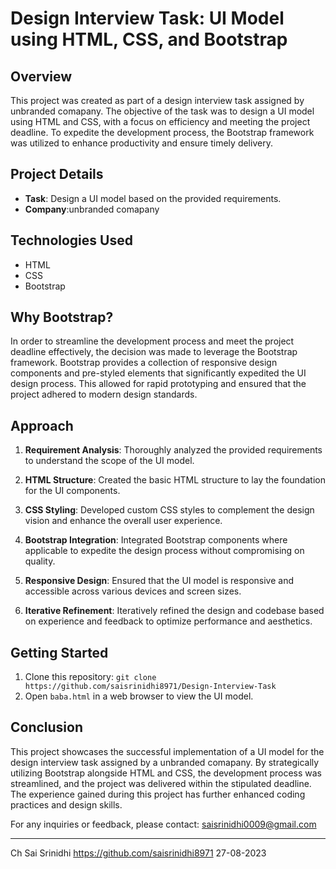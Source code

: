 # Design Interview Task: UI Model using HTML, CSS, and Bootstrap

## Overview

This project was created as part of a design interview task assigned by unbranded comapany. The objective of the task was to design a UI model using HTML and CSS, with a focus on efficiency and meeting the project deadline. To expedite the development process, the Bootstrap framework was utilized to enhance productivity and ensure timely delivery.

## Project Details

- **Task**: Design a UI model based on the provided requirements.
- **Company**:unbranded comapany

## Technologies Used
- HTML
- CSS
- Bootstrap

## Why Bootstrap?

In order to streamline the development process and meet the project deadline effectively, the decision was made to leverage the Bootstrap framework. Bootstrap provides a collection of responsive design components and pre-styled elements that significantly expedited the UI design process. This allowed for rapid prototyping and ensured that the project adhered to modern design standards.

## Approach

1. **Requirement Analysis**: Thoroughly analyzed the provided requirements to understand the scope of the UI model.

2. **HTML Structure**: Created the basic HTML structure to lay the foundation for the UI components.

3. **CSS Styling**: Developed custom CSS styles to complement the design vision and enhance the overall user experience.

4. **Bootstrap Integration**: Integrated Bootstrap components where applicable to expedite the design process without compromising on quality.

5. **Responsive Design**: Ensured that the UI model is responsive and accessible across various devices and screen sizes.

6. **Iterative Refinement**: Iteratively refined the design and codebase based on experience and feedback to optimize performance and aesthetics.


## Getting Started

1. Clone this repository: `git clone https://github.com/saisrinidhi8971/Design-Interview-Task`
2. Open `baba.html` in a web browser to view the UI model.

## Conclusion

This project showcases the successful implementation of a UI model for the design interview task assigned by a unbranded comapany. By strategically utilizing Bootstrap alongside HTML and CSS, the development process was streamlined, and the project was delivered within the stipulated deadline. The experience gained during this project has further enhanced coding practices and design skills.

For any inquiries or feedback, please contact: saisrinidhi0009@gmail.com

---
Ch Sai Srinidhi
https://github.com/saisrinidhi8971
27-08-2023
